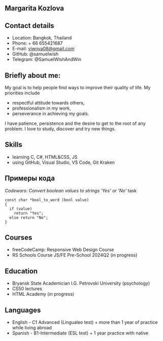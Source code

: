 ## Margarita Kozlova
## Сontact details
* Location: Bangkok, Thailand
* Phone: + 66 655421687
* E-mail: viwnya08@gmail.com
* GitHub: @samuelwish
* Telegram: @SamuelWishAndWin

## Briefly about me:
My goal is to help people find ways to improve their quality of life.
My priorities include
+ respectful attitude towards others,
+ professionalism in my work,
+ perseverance in achieving my goals.

I have patience, persistence and the desire to get to the root of any problem.  I love to study, discover and try new things.

## Skills
- learning C, C#, HTML&CSS, JS
- using GitHub, Visual Studio, VS Code, Git Kraken

## Примеры кода
*Codewars: Convert boolean values to strings 'Yes' or 'No'* task
```
const char *bool_to_word (bool value)
{
  if (value)
    return "Yes";
  else return "No";
}
```

## Courses
* freeCodeCamp: Responsive Web Design Course
* RS Schools Course JS/FE Pre-School 2024Q2 (in progress)

## Education
* Bryansk State Academician I.G. Petrovski University (psychology)
* CS50 lectures
* HTML Academy (in progress)

## Languages
* English - C1 Advanced (Lingualeo test) + more than 1 year of practice while living abroad
* Spanish - B1-Intermediate (ESL test) + 1 year practice with native
